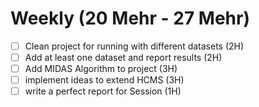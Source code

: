 # Weekly (20 Mehr - 27 Mehr)

- [ ] Clean project for running with different datasets (2H)
- [ ] Add at least one dataset and report results (2H)
- [ ] Add MIDAS Algorithm to project (3H)
- [ ] implement ideas to extend HCMS (3H)
- [ ] write a perfect report for Session (1H)
